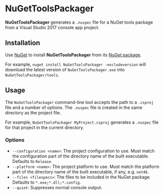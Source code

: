 # NuGetToolsPackager

**NuGetToolsPackager** generates a `.nuspec` file for a NuGet tools package from a Visual Studio 2017 console app project.

## Installation

Use [NuGet](https://www.nuget.org/) to install **NuGetToolsPackager** from its [NuGet package](https://www.nuget.org/packages/NuGetToolsPackager).

For example, `nuget install NuGetToolsPackager -excludeversion` will download the latest version of `NuGetToolsPackager.exe` into `NuGetToolsPackager/tools`.

## Usage

The `NuGetToolsPackager` command-line tool accepts the path to a `.csproj` file and a number of options. The `.nuspec` file is created in the same directory as the project file.

For example, `NuGetToolsPackager MyProject.csproj` generates a `.nuspec` file for that project in the current directory.

### Options

* `--configuration <name>`: The project configuration to use. Must match the configuration part of the directory name of the built executable. Defaults to `Release`.
* `--platform <name>`: The project platform to use. Must match the platform part of the directory name of the built executable, if any, e.g. `net46`.
* `--files <filespecs>`: The files to be included in the NuGet package. Defaults to `*.exe;*.dll;*.config`.
* `--quiet`: Suppresses normal console output.
